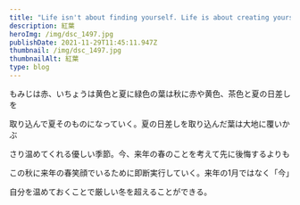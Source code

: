 ```yaml
---
title: "Life isn't about finding yourself. Life is about creating yourself. "
description: 紅葉
heroImg: /img/dsc_1497.jpg
publishDate: 2021-11-29T11:45:11.947Z
thumbnail: /img/dsc_1497.jpg
thumbnailAlt: 紅葉
type: blog
---
```

もみじは赤、いちょうは黄色と夏に緑色の葉は秋に赤や黄色、茶色と夏の日差しを

取り込んで夏そのものになっていく。夏の日差しを取り込んだ葉は大地に覆いかぶ

さり温めてくれる優しい季節。今、来年の春のことを考えて先に後悔するよりも

この秋に来年の春笑顔でいるために即断実行していく。来年の1月ではなく「今」

自分を温めておくことで厳しい冬を超えることができる。